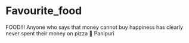 # Favourite_food
FOOD!!!
Anyone who says that money cannot buy happiness has clearly never spent their money on pizza 🍕
Panipuri